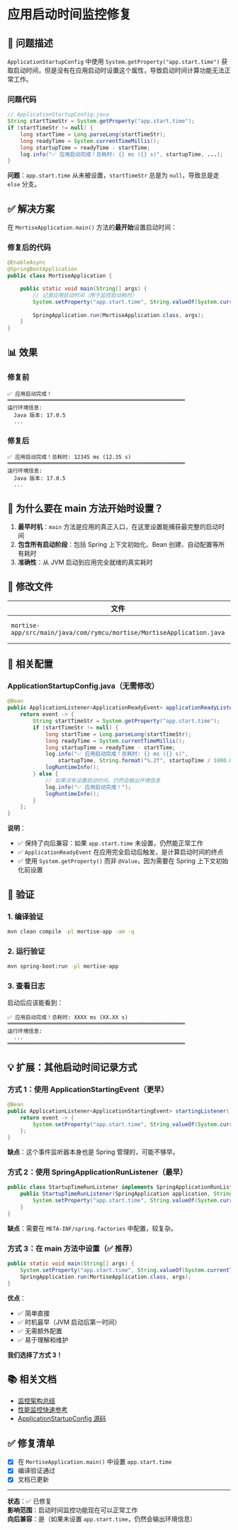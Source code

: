 # 应用启动时间监控修复

## 🐛 问题描述

`ApplicationStartupConfig` 中使用 `System.getProperty("app.start.time")` 获取启动时间，但是没有在应用启动时设置这个属性，导致启动时间计算功能无法正常工作。

### 问题代码
```java
// ApplicationStartupConfig.java
String startTimeStr = System.getProperty("app.start.time");
if (startTimeStr != null) {
    long startTime = Long.parseLong(startTimeStr);
    long readyTime = System.currentTimeMillis();
    long startupTime = readyTime - startTime;
    log.info("✅ 应用启动完成！总耗时: {} ms ({} s)", startupTime, ...);
}
```

**问题**：`app.start.time` 从未被设置，`startTimeStr` 总是为 `null`，导致总是走 `else` 分支。

## ✅ 解决方案

在 `MortiseApplication.main()` 方法的**最开始**设置启动时间：

### 修复后的代码

```java
@EnableAsync
@SpringBootApplication
public class MortiseApplication {

    public static void main(String[] args) {
        // 记录应用启动时间（用于监控启动耗时）
        System.setProperty("app.start.time", String.valueOf(System.currentTimeMillis()));
        
        SpringApplication.run(MortiseApplication.class, args);
    }
}
```

## 📊 效果

### 修复前
```
✅ 应用启动完成！
════════════════════════════════════════════════════════
运行环境信息:
  Java 版本: 17.0.5
  ...
```

### 修复后
```
✅ 应用启动完成！总耗时: 12345 ms (12.35 s)
════════════════════════════════════════════════════════
运行环境信息:
  Java 版本: 17.0.5
  ...
```

## 🎯 为什么要在 main 方法开始时设置？

1. **最早时机**：`main` 方法是应用的真正入口，在这里设置能捕获最完整的启动时间
2. **包含所有启动阶段**：包括 Spring 上下文初始化、Bean 创建、自动配置等所有耗时
3. **准确性**：从 JVM 启动到应用完全就绪的真实耗时

## 📁 修改文件

| 文件 | 修改内容 |
|------|---------|
| `mortise-app/src/main/java/com/rymcu/mortise/MortiseApplication.java` | 在 `main` 方法开始添加 `System.setProperty("app.start.time", ...)` |

## 🔗 相关配置

### ApplicationStartupConfig.java（无需修改）
```java
@Bean
public ApplicationListener<ApplicationReadyEvent> applicationReadyListener() {
    return event -> {
        String startTimeStr = System.getProperty("app.start.time");
        if (startTimeStr != null) {
            long startTime = Long.parseLong(startTimeStr);
            long readyTime = System.currentTimeMillis();
            long startupTime = readyTime - startTime;
            log.info("✅ 应用启动完成！总耗时: {} ms ({} s)", 
                startupTime, String.format("%.2f", startupTime / 1000.0));
            logRuntimeInfo();
        } else {
            // 如果没有设置启动时间，仍然会输出环境信息
            log.info("✅ 应用启动完成！");
            logRuntimeInfo();
        }
    };
}
```

**说明**：
- ✅ 保持了向后兼容：如果 `app.start.time` 未设置，仍然能正常工作
- ✅ `ApplicationReadyEvent` 在应用完全启动后触发，是计算启动时间的终点
- ✅ 使用 `System.getProperty()` 而非 `@Value`，因为需要在 Spring 上下文初始化前设置

## 🧪 验证

### 1. 编译验证
```bash
mvn clean compile -pl mortise-app -am -q
```

### 2. 运行验证
```bash
mvn spring-boot:run -pl mortise-app
```

### 3. 查看日志
启动后应该能看到：
```
✅ 应用启动完成！总耗时: XXXX ms (XX.XX s)
════════════════════════════════════════════════════════
运行环境信息:
  ...
════════════════════════════════════════════════════════
```

## 💡 扩展：其他启动时间记录方式

### 方式 1：使用 ApplicationStartingEvent（更早）
```java
@Bean
public ApplicationListener<ApplicationStartingEvent> startingListener() {
    return event -> {
        System.setProperty("app.start.time", String.valueOf(System.currentTimeMillis()));
    };
}
```
**缺点**：这个事件监听器本身也是 Spring 管理的，可能不够早。

### 方式 2：使用 SpringApplicationRunListener（最早）
```java
public class StartupTimeRunListener implements SpringApplicationRunListener {
    public StartupTimeRunListener(SpringApplication application, String[] args) {
        System.setProperty("app.start.time", String.valueOf(System.currentTimeMillis()));
    }
}
```
**缺点**：需要在 `META-INF/spring.factories` 中配置，较复杂。

### 方式 3：在 main 方法中设置（✅ 推荐）
```java
public static void main(String[] args) {
    System.setProperty("app.start.time", String.valueOf(System.currentTimeMillis()));
    SpringApplication.run(MortiseApplication.class, args);
}
```
**优点**：
- ✅ 简单直接
- ✅ 时机最早（JVM 启动后第一时间）
- ✅ 无需额外配置
- ✅ 易于理解和维护

**我们选择了方式 3！**

## 📚 相关文档

- [监控架构总结](./monitoring-architecture-summary.md)
- [性能监控快速参考](./performance-monitoring-quick-reference.md)
- [ApplicationStartupConfig 源码](../mortise-monitor/src/main/java/com/rymcu/mortise/monitor/config/ApplicationStartupConfig.java)

## ✅ 修复清单

- [x] 在 `MortiseApplication.main()` 中设置 `app.start.time`
- [x] 编译验证通过
- [x] 文档已更新

---

**状态**：✅ 已修复  
**影响范围**：启动时间监控功能现在可以正常工作  
**向后兼容**：是（如果未设置 `app.start.time`，仍然会输出环境信息）

